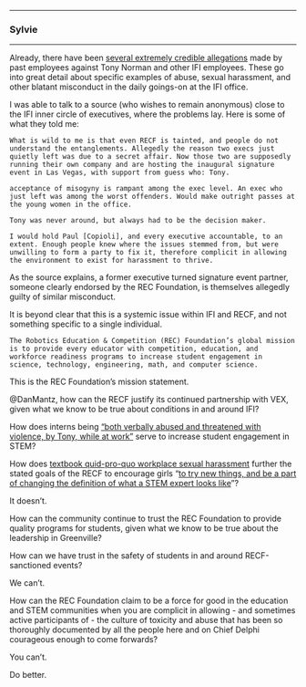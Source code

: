 <hr>

### Sylvie
<hr>

Already, there have been [several extremely credible allegations](https://chiefdelphi.com/t/cw-sexual-harassment-an-open-letter-to-vex/416929) made by past employees against Tony Norman and other IFI employees. These go into great detail about specific examples of abuse, sexual harassment, and other blatant misconduct in the daily goings-on at the IFI office.

I was able to talk to a source (who wishes to remain anonymous) close to the IFI inner circle of executives, where the problems lay. Here is some of what they told me:

```
What is wild to me is that even RECF is tainted, and people do not understand the entanglements. Allegedly the reason two execs just quietly left was due to a secret affair. Now those two are supposedly running their own company and are hosting the inaugural signature event in Las Vegas, with support from guess who: Tony.
```
```
acceptance of misogyny is rampant among the exec level. An exec who just left was among the worst offenders. Would make outright passes at the young women in the office.
```
```
Tony was never around, but always had to be the decision maker.
```
```
I would hold Paul [Copioli], and every executive accountable, to an extent. Enough people knew where the issues stemmed from, but were unwilling to form a party to fix it, therefore complicit in allowing the environment to exist for harassment to thrive.
```
As the source explains, a former executive turned signature event partner, someone clearly endorsed by the REC Foundation, is themselves allegedly guilty of similar misconduct.

It is beyond clear that this is a systemic issue within IFI and RECF, and not something specific to a single individual.
```
The Robotics Education & Competition (REC) Foundation’s global mission is to provide every educator with competition, education, and workforce readiness programs to increase student engagement in science, technology, engineering, math, and computer science.
```
This is the REC Foundation’s mission statement.

@DanMantz, how can the RECF justify its continued partnership with VEX, given what we know to be true about conditions in and around IFI?

How does interns being [“both verbally abused and threatened with violence, by Tony, while at work”](https://www.chiefdelphi.com/t/cw-sexual-harassment-an-open-letter-to-vex/416929/237) serve to increase student engagement in STEM?

How does [textbook quid-pro-quo workplace sexual harassment](https://www.chiefdelphi.com/t/cw-sexual-harassment-an-open-letter-to-vex/416929/237) further the stated goals of the RECF to encourage girls “[to try new things, and be a part of changing the definition of what a STEM expert looks like](https://www.roboticseducation.org/girlpowered/girl-powered-blog/girl-powered-faq/)”?

It doesn’t.

How can the community continue to trust the REC Foundation to provide quality programs for students, given what we know to be true about the leadership in Greenville?

How can we have trust in the safety of students in and around RECF-sanctioned events?

We can’t.

How can the REC Foundation claim to be a force for good in the education and STEM communities when you are complicit in allowing - and sometimes active participants of - the culture of toxicity and abuse that has been so thoroughly documented by all the people here and on Chief Delphi courageous enough to come forwards?

You can’t.

Do better.
